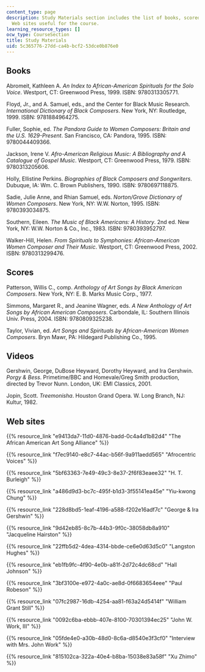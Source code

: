 ```yaml
---
content_type: page
description: Study Materials section includes the list of books, scored, videos, and
  Web sites useful for the course.
learning_resource_types: []
ocw_type: CourseSection
title: Study Materials
uid: 5c365776-27dd-ca4b-bcf2-53dce0b876e0
---
```


Books
-----

Abromeit, Kathleen A. _An Index to African-American Spirituals for the Solo Voice_. Westport, CT: Greenwood Press, 1999. ISBN: 9780313305771.

Floyd, Jr., and A. Samuel, eds., and the Center for Black Music Research. _International Dictionary of Black Composers_. New York, NY: Routledge, 1999. ISBN: 9781884964275.

Fuller, Sophie, ed. _The Pandora Guide to Women Composers: Britain and the U.S. 1629-Present_. San Francisco, CA: Pandora, 1995. ISBN: 9780044409366.

Jackson, Irene V. _Afro-American Religious Music: A Bibliography and A Catalogue of Gospel Music_. Westport, CT: Greenwood Press, 1979. ISBN: 9780313205606.

Holly, Ellistine Perkins. _Biographies of Black Composers and Songwriters_. Dubuque, IA: Wm. C. Brown Publishers, 1990. ISBN: 9780697118875.

Sadie, Julie Anne, and Rhian Samuel, eds. _Norton/Grove Dictionary of Women Composers_. New York, NY: W.W. Norton, 1995. ISBN: 9780393034875.

Southern, Eileen. _The Music of Black Americans: A History_. 2nd ed. New York, NY: W.W. Norton & Co., Inc., 1983. ISBN: 9780393952797.

Walker-Hill, Helen. _From Spirituals to Symphonies: African-American Women Composer and Their Music_. Westport, CT: Greenwood Press, 2002. ISBN: 9780313299476.

Scores
------

Patterson, Willis C., comp. _Anthology of Art Songs by Black American Composers_. New York, NY: E. B. Marks Music Corp., 1977.

Simmons, Margaret R., and Jeanine Wagner, eds. _A New Anthology of Art Songs by African American Composers_. Carbondale, IL: Southern Illinois Univ. Press, 2004. ISBN: 9780809325238.

Taylor, Vivian, ed. _Art Songs and Spirituals by African-American Women Composers_. Bryn Mawr, PA: Hildegard Publishing Co., 1995.

Videos
------

Gershwin, George, DuBose Heyward, Dorothy Heyward, and Ira Gershwin. _Porgy & Bess_. Primetime/BBC and Homevale/Greg Smith production, directed by Trevor Nunn. London, UK: EMI Classics, 2001.

Jopin, Scott. _Treemonisha_. Houston Grand Opera. W. Long Branch, NJ: Kultur, 1982.

Web sites
---------

{{% resource_link "e9413da7-11d0-4876-badd-0c4a4d1b82d4" "The African American Art Song Alliance" %}}

{{% resource_link "f7ec9140-e8c7-44ac-b56f-9a911aedd565" "Afrocentric Voices" %}}

{{% resource_link "5bf63363-7e49-49c3-8e37-2f6f83eaee32" "H. T. Burleigh" %}}

{{% resource_link "a486d9d3-bc7c-495f-b1d3-3f55141ea45e" "Yiu-kwong Chung" %}}

{{% resource_link "228d8bd5-1eaf-4196-a588-f202e16adf7c" "George & Ira Gershwin" %}}

{{% resource_link "9d42eb85-8c7b-44b3-9f0c-38058db8a910" "Jacqueline Hairston" %}}

{{% resource_link "22ffb5d2-4dea-4314-bbde-ce6e0d63d5c0" "Langston Hughes" %}}

{{% resource_link "eb1fb9fc-4f90-4e0b-a81f-2d72c4dc68cd" "Hall Johnson" %}}

{{% resource_link "3bf3100e-e972-4a0c-ae8d-0f6683654eee" "Paul Robeson" %}}

{{% resource_link "07fc2987-16db-4254-aa81-f63a24d5414f" "William Grant Still" %}}

{{% resource_link "0092c6ba-ebbb-407e-8100-70301394ec25" "John W. Work, III" %}}

{{% resource_link "05fde4e0-a30b-48d0-8c6a-d8540e3f3cf0" "Interview with Mrs. John Work" %}}

{{% resource_link "815102ca-322a-40e4-b8ba-15038e83a58f" "Xu Zhimo" %}}
